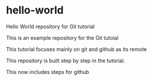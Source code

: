 # hello-world
Hello World repository for Git tutorial

This is an example repository for the Git tutoial

This tutorial focuses mainly on git and github as its remote

This repository is built step by step in the tutorial. 

This now includes steps for github
